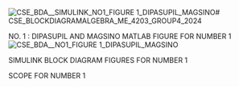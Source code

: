 ![CSE_BDA__SIMULINK_NO1_FIGURE 1_DIPASUPIL_MAGSINO](https://github.com/paolodipasupil/CSE_BLOCKDIAGRAMALGEBRA_ME_4203_GROUP4_2024/assets/161013460/7530ec81-d4ae-4b93-abee-6d09bffb0223)# CSE_BLOCKDIAGRAMALGEBRA_ME_4203_GROUP4_2024

NO. 1 : DIPASUPIL AND MAGSINO
MATLAB FIGURE FOR NUMBER 1
![CSE_BDA__NO1_FIGURE 1_DIPASUPIL_MAGSINO](https://github.com/paolodipasupil/CSE_BLOCKDIAGRAMALGEBRA_ME_4203_GROUP4_2024/assets/161013460/1c509b1a-5866-4ec4-88b8-0ad445ae4169)

SIMULINK BLOCK DIAGRAM FIGURES FOR NUMBER 1

SCOPE FOR NUMBER 1
